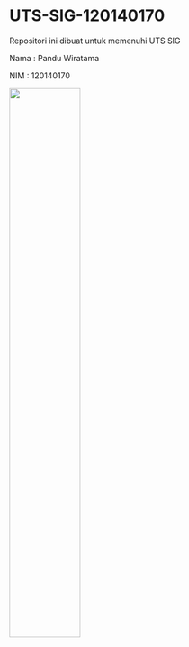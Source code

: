 # UTS-SIG-120140170
Repositori ini dibuat untuk memenuhi UTS SIG

Nama  : Pandu Wiratama

NIM   : 120140170

<img src=https://https://github.com/PanduWiratama/UTS-SIG-120140170/blob/main/web.png width=50% height=50%>
